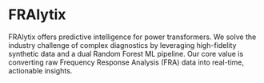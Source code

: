 # FRAlytix
FRAlytix offers predictive intelligence for power transformers. We solve the industry challenge of complex diagnostics by leveraging high-fidelity synthetic data and a dual Random Forest ML pipeline. Our core value is converting raw Frequency Response Analysis (FRA) data into real-time, actionable insights. 
